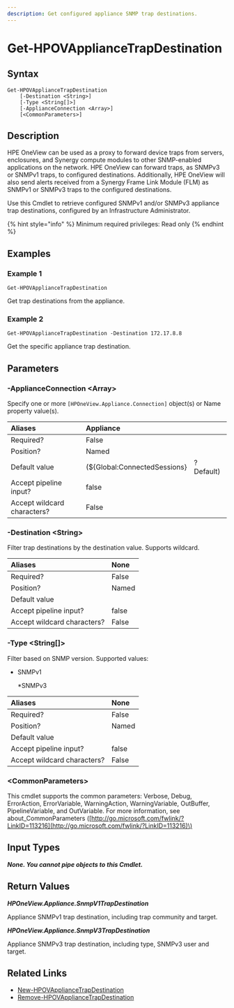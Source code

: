 ```yaml
---
description: Get configured appliance SNMP trap destinations.
---
```


# Get-HPOVApplianceTrapDestination

## Syntax

```text
Get-HPOVApplianceTrapDestination
    [-Destination <String>]
    [-Type <String[]>]
    [-ApplianceConnection <Array>]
    [<CommonParameters>]
```

## Description

HPE OneView can be used as a proxy to forward device traps from servers, enclosures, and Synergy compute modules to other SNMP-enabled applications on the network. HPE OneView can forward traps, as SNMPv3 or SNMPv1 traps, to configured destinations. Additionally, HPE OneView will also send alerts received from a Synergy Frame Link Module \(FLM\) as SNMPv1 or SNMPv3 traps to the configured destinations.

Use this Cmdlet to retrieve configured SNMPv1 and/or SNMPv3 appliance trap destinations, configured by an Infrastructure Administrator.

{% hint style="info" %}
Minimum required privileges: Read only
{% endhint %}

## Examples

### Example 1

```text
Get-HPOVApplianceTrapDestination
```

Get trap destinations from the appliance.

### Example 2

```text
Get-HPOVApplianceTrapDestination -Destination 172.17.8.8
```

Get the specific appliance trap destination.

## Parameters

### -ApplianceConnection &lt;Array&gt;

Specify one or more `[HPOneView.Appliance.Connection]` object\(s\) or Name property value\(s\).

| Aliases | Appliance |  |
| :--- | :--- | :--- |
| Required? | False |  |
| Position? | Named |  |
| Default value | \(${Global:ConnectedSessions} | ? Default\) |
| Accept pipeline input? | false |  |
| Accept wildcard characters? | False |  |

### -Destination &lt;String&gt;

Filter trap destinations by the destination value. Supports wildcard.

| Aliases | None |
| :--- | :--- |
| Required? | False |
| Position? | Named |
| Default value |  |
| Accept pipeline input? | false |
| Accept wildcard characters? | False |

### -Type &lt;String\[\]&gt;

Filter based on SNMP version. Supported values:

* SNMPv1

  \*SNMPv3

| Aliases | None |
| :--- | :--- |
| Required? | False |
| Position? | Named |
| Default value |  |
| Accept pipeline input? | false |
| Accept wildcard characters? | False |

### &lt;CommonParameters&gt;

This cmdlet supports the common parameters: Verbose, Debug, ErrorAction, ErrorVariable, WarningAction, WarningVariable, OutBuffer, PipelineVariable, and OutVariable. For more information, see about\_CommonParameters \([http://go.microsoft.com/fwlink/?LinkID=113216](http://go.microsoft.com/fwlink/?LinkID=113216)\)

## Input Types

_**None. You cannot pipe objects to this Cmdlet.**_

## Return Values

_**HPOneView.Appliance.SnmpV1TrapDestination**_

Appliance SNMPv1 trap destination, including trap community and target.

_**HPOneView.Appliance.SnmpV3TrapDestination**_

Appliance SNMPv3 trap destination, including type, SNMPv3 user and target.

## Related Links

* [New-HPOVApplianceTrapDestination](new-hpovappliancetrapdestination.md)
* [Remove-HPOVApplianceTrapDestination](remove-hpovappliancetrapdestination.md)

